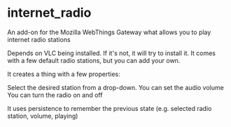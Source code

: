 # internet_radio
An add-on for the Mozilla WebThings Gateway what allows you to play internet radio stations

Depends on VLC being installed. If it's not, it will try to install it.
It comes with a few default radio stations, but you can add your own.

It creates a thing with a few properties:

Select the desired station from a drop-down.
You can set the audio volume
You can turn the radio on and off

It uses persistence to remember the previous state (e.g. selected radio station, volume, playing)

